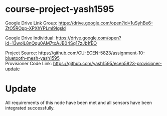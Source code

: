 # course-project-yash1595
Google Drive Link Group: https://drive.google.com/open?id=1uSyhBe6-ZtO5ROpp-XPXhYPLml9Igsld  

Google Drive Individual: https://drive.google.com/open?id=13wolL8nQqu0AM7txAJB04Sq17zJb1fEO  

Project Source:    https://github.com/CU-ECEN-5823/assignment-10-bluetooth-mesh-yash1595  
Provisioner Code Link:   https://github.com/yash1595/ecen5823-provisioner-update  

# Update    
All requirements of this node have been met and all sensors have been integrated successfully. 
